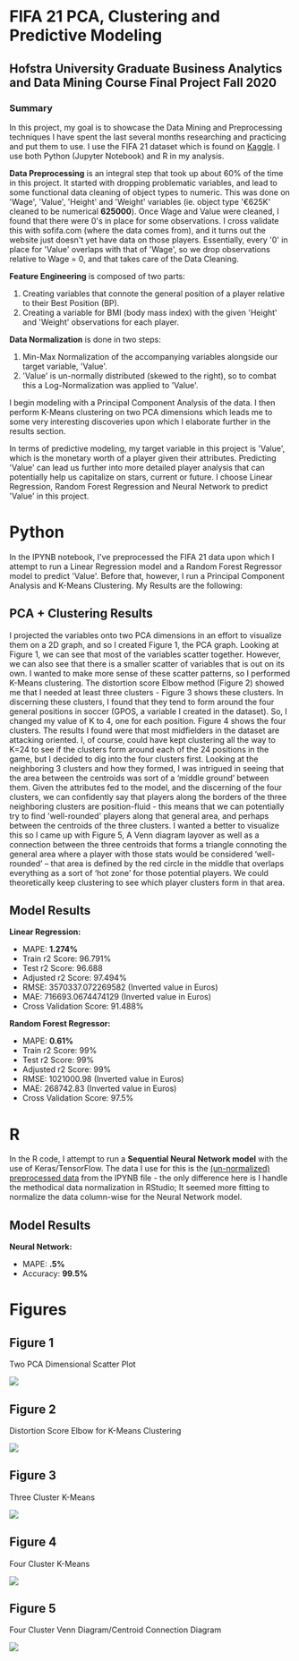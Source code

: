 # FIFA 21 PCA, Clustering and Predictive Modeling
## Hofstra University Graduate Business Analytics and Data Mining Course Final Project Fall 2020
### Summary
  In this project, my goal is to showcase the Data Mining and Preprocessing techniques I have spent the last several months researching and practicing and put them to use. I use the FIFA 21 dataset which is found on [Kaggle](https://www.kaggle.com/ekrembayar/fifa-21-complete-player-dataset).
  I use both Python (Jupyter Notebook) and R in my analysis.
  
  __Data Preprocessing__ is an integral step that took up about 60% of the time in this project. It started with dropping problematic variables, and lead to some functional data cleaning of object types to numeric. This was done on 'Wage', 'Value', 'Height' and 'Weight' variables (ie. object type '€625K' cleaned to be numerical __625000__). Once Wage and Value were cleaned, I found that there were 0's in place for some observations. I cross validate this with sofifa.com (where the data comes from), and it turns out the website just doesn't yet have data on those players. Essentially, every '0' in place for 'Value' overlaps with that of 'Wage', so we drop observations relative to Wage = 0, and that takes care of the Data Cleaning.
  
  __Feature Engineering__  is composed of two parts:  
  1. Creating variables that connote the general position of a player relative to their Best Position (BP).
  2. Creating a variable for BMI (body mass index) with the given 'Height' and 'Weight' observations for each player.
  
  __Data Normalization__ is done in two steps: 
  1. Min-Max Normalization of the accompanying variables alongside our target variable, 'Value'. 
  2. 'Value' is un-normally distributed (skewed to the right), so to combat this a Log-Normalization was applied to 'Value'.
  
 I begin modeling with a Principal Component Analysis of the data. I then perform K-Means clustering on two PCA dimensions which leads me to some very interesting discoveries upon which I elaborate further in the results section. 
 
 In terms of predictive modeling, my target variable in this project is 'Value', which is the monetary worth of a player given their attributes. Predicting 'Value' can lead us further into more detailed player analysis that can potentially help us capitalize on stars, current or future. I choose Linear Regression, Random Forest Regression and Neural Network to predict 'Value' in this project. 

# Python
  In the IPYNB notebook, I've preprocessed the FIFA 21 data upon which I attempt to run a Linear Regression model and a Random Forest Regressor model to predict 'Value'. Before that, however, I run a Principal Component Analysis and K-Means Clustering. My Results are the following:
## PCA + Clustering Results
  I projected the variables onto two PCA dimensions in an effort to visualize them on a 2D graph, and so I created Figure 1, the PCA graph. Looking at Figure 1, we can see that most of the variables scatter together. However, we can also see that there is a smaller scatter of variables that is out on its own.
I wanted to make more sense of these scatter patterns, so I performed K-Means clustering. The distortion score Elbow method (Figure 2) showed me that I needed at least three clusters - Figure 3 shows these clusters. In discerning these clusters, I found that they tend to form around the four general positions in soccer (GPOS, a variable I created in the dataset). So, I changed my value of K to 4, one for each position. Figure 4 shows the four clusters. The results I found were that most midfielders in the dataset are attacking oriented. I, of course, could have kept clustering all the way to K=24 to see if the clusters form around each of the 24 positions in the game, but I decided to dig into the four clusters first.
Looking at the neighboring 3 clusters and how they formed, I was intrigued in seeing that the area between the centroids was sort of a ‘middle ground’ between them. Given the attributes fed to the model, and the discerning of the four clusters, we can confidently say that players along the borders of the three neighboring clusters are position-fluid - this means that we can potentially try to find 'well-rounded' players along that general area, and perhaps between the centroids of the three clusters. I wanted a better to visualize this so I came up with Figure 5, A Venn diagram layover as well as a connection between the three centroids that forms a triangle connoting the general area where a player with those stats would be considered ‘well-rounded’ – that area is defined by the red circle in the middle that overlaps everything as a sort of ‘hot zone’ for those potential players. We could theoretically keep clustering to see which player clusters form in that area.

## Model Results
__Linear Regression:__
+ MAPE: __1.274%__ 
+ Train r2 Score: 96.791% 
+ Test r2 Score: 96.688 
+ Adjusted r2 Score: 97.494% 
+ RMSE: 3570337.072269582 (Inverted value in Euros)
+ MAE: 716693.0674474129 (Inverted value in Euros)
+ Cross Validation Score: 91.488% 

__Random Forest Regressor:__
+ MAPE: __0.61%__
+ Train r2 Score: 99%
+ Test r2 Score: 99%
+ Adjusted r2 Score: 99%
+ RMSE: 1021000.98 (Inverted value in Euros)
+ MAE: 268742.83 (Inverted value in Euros)
+ Cross Validation Score: 97.5%

# R
In the R code, I attempt to run a __Sequential Neural Network model__ with the use of Keras/TensorFlow. The data I use for this is the [(un-normalized) preprocessed data](https://github.com/arvin-ds/FIFA21_PCA_Clustering_and_Predictive_Modeling/blob/main/data/FIFATrain.csv) from the IPYNB file  - the only difference here is I handle the methodical data normalization in RStudio; It seemed more fitting to normalize the data column-wise for the Neural Network model.
## Model Results
__Neural Network:__
+ MAPE: __.5%__
+ Accuracy: __99.5%__

# Figures
## Figure 1
Two PCA Dimensional Scatter Plot

![](images/Picture1.png)
## Figure 2
Distortion Score Elbow for K-Means Clustering

![](images/Picture2.png)
## Figure 3
Three Cluster K-Means

![](images/Picture3.png)
## Figure 4
Four Cluster K-Means

![](images/Picture4.png)
## Figure 5
Four Cluster Venn Diagram/Centroid Connection Diagram

![](images/Picture5.png)
